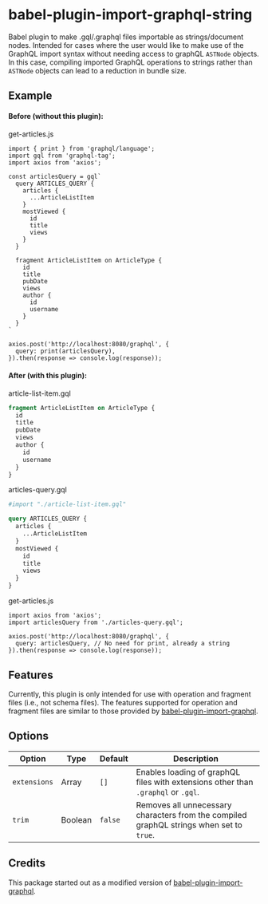 # babel-plugin-import-graphql-string

Babel plugin to make .gql/.graphql files importable as strings/document nodes. Intended for cases where the user would like to make use of the GraphQL import syntax without needing access to graphQL `ASTNode` objects. In this case, compiling imported GraphQL operations to strings rather than `ASTNode` objects can lead to a reduction in bundle size.

## Example

#### Before (without this plugin):

get-articles.js

```JS
import { print } from 'graphql/language';
import gql from 'graphql-tag';
import axios from 'axios';

const articlesQuery = gql`
  query ARTICLES_QUERY {
    articles {
      ...ArticleListItem
    }
    mostViewed {
      id
      title
      views
    }
  }

  fragment ArticleListItem on ArticleType {
    id
    title
    pubDate
    views
    author {
      id
      username
    }
  }
`

axios.post('http://localhost:8080/graphql', {
  query: print(articlesQuery),
}).then(response => console.log(response));
```

#### After (with this plugin):

article-list-item.gql

```GraphQL
fragment ArticleListItem on ArticleType {
  id
  title
  pubDate
  views
  author {
    id
    username
  }
}
```

articles-query.gql

```GraphQL
#import "./article-list-item.gql"

query ARTICLES_QUERY {
  articles {
    ...ArticleListItem
  }
  mostViewed {
    id
    title
    views
  }
}
```

get-articles.js

```JS
import axios from 'axios';
import articlesQuery from './articles-query.gql';

axios.post('http://localhost:8080/graphql', {
  query: articlesQuery, // No need for print, already a string
}).then(response => console.log(response));
```

## Features

Currently, this plugin is only intended for use with operation and fragment files (i.e., not schema files). The features supported for operation and fragment files are similar to those provided by [babel-plugin-import-graphql](https://github.com/detrohutt/babel-plugin-import-graphql/blob/master/README.md#operationfragment-files).

## Options

Option | Type | Default | Description
-|-|-|-
`extensions` | Array | `[]` | Enables loading of graphQL files with extensions other than `.graphql` or `.gql`.
`trim` | Boolean | `false` | Removes all unnecessary characters from the compiled graphQL strings when set to `true`. 

## Credits

This package started out as a modified version of [babel-plugin-import-graphql](https://www.npmjs.com/package/babel-plugin-import-graphql).
